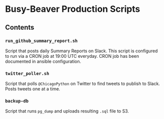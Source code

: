 # Busy-Beaver Production Scripts

## Contents

### `run_github_summary_report.sh`

Script that posts daily Summary Reports on Slack. This script is configured to run via a CRON job at 19:00 UTC everyday. CRON job has been documented in ansible configuration.

### `twitter_poller.sh`

Script that polls `@ChicagoPython` on Twitter to find tweets to publish to Slack. Posts tweets one at a time.

### `backup-db`

Script that runs `pg_dump` and uploads resulting `.sql` file to S3.
